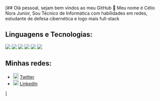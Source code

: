[## Olá pessoal, sejam bem vindos ao meu GitHub 👋
Meu nome é Célio Nora Junior, Sou Técnico de Informática com habilidades em redes, estudante de defesa cibernética e logo mais full-stack
## Linguagens e Tecnologias:
<img src="https://img.icons8.com/color/48/java-coffee-cup-logo--v1.png" />
<img src="https://img.icons8.com/ios-filled/50/github.png" />
<img src="https://img.icons8.com/color/48/git.png" />
<img src="https://img.icons8.com/color/48/linux--v1.png" />
<img src="https://img.icons8.com/office/40/java-eclipse.png" />
<img src="https://img.icons8.com/fluency/48/visual-studio-code-2019.png" />

## Minhas redes:
<ul>
    <li>
    <img src="https://user-images.githubusercontent.com/30157522/87161461-f33f8580-c29a-11ea-8686-34eb06e44501.png" width="18" alt="Twitter"> 
    <a href="https://twitter.com/ocelionora" target="_blank" title="My Twitter">Twitter</a>
  </li>
  <li>
    <img src="https://user-images.githubusercontent.com/30157522/87161827-6cd77380-c29b-11ea-902a-725eeed60745.png" width="18" alt="Linkedin"> 
    <a href="https://www.linkedin.com/in/celionorajr/" target="_blank" title="My LinkedIn">LinkedIn</a>
  </li>
</ul>
]
